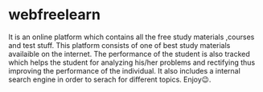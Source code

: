 # webfreelearn
It is an online platform which contains all the free study materials ,courses and test stuff. This platform consists of one of best study materials availaible on the internet. The performance of the student is also tracked which helps the student for analyzing his/her problems and rectifying thus improving the performance of the individual. It also includes a internal search engine in order to serach for different topics. Enjoy😉.
